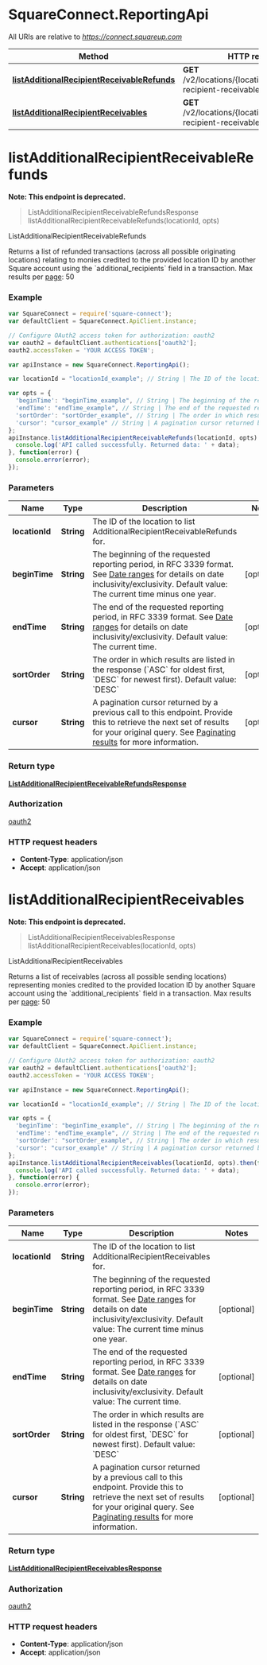 # SquareConnect.ReportingApi

All URIs are relative to *https://connect.squareup.com*

Method | HTTP request | Description
------------- | ------------- | -------------
[**listAdditionalRecipientReceivableRefunds**](ReportingApi.md#listAdditionalRecipientReceivableRefunds) | **GET** /v2/locations/{location_id}/additional-recipient-receivable-refunds | ListAdditionalRecipientReceivableRefunds
[**listAdditionalRecipientReceivables**](ReportingApi.md#listAdditionalRecipientReceivables) | **GET** /v2/locations/{location_id}/additional-recipient-receivables | ListAdditionalRecipientReceivables


<a name="listAdditionalRecipientReceivableRefunds"></a>
# **listAdditionalRecipientReceivableRefunds**
**Note: This endpoint is deprecated.**
> ListAdditionalRecipientReceivableRefundsResponse listAdditionalRecipientReceivableRefunds(locationId, opts)

ListAdditionalRecipientReceivableRefunds

Returns a list of refunded transactions (across all possible originating locations) relating to monies credited to the provided location ID by another Square account using the &#x60;additional_recipients&#x60; field in a transaction.  Max results per [page](#paginatingresults): 50

### Example
```javascript
var SquareConnect = require('square-connect');
var defaultClient = SquareConnect.ApiClient.instance;

// Configure OAuth2 access token for authorization: oauth2
var oauth2 = defaultClient.authentications['oauth2'];
oauth2.accessToken = 'YOUR ACCESS TOKEN';

var apiInstance = new SquareConnect.ReportingApi();

var locationId = "locationId_example"; // String | The ID of the location to list AdditionalRecipientReceivableRefunds for.

var opts = { 
  'beginTime': "beginTime_example", // String | The beginning of the requested reporting period, in RFC 3339 format.  See [Date ranges](#dateranges) for details on date inclusivity/exclusivity.  Default value: The current time minus one year.
  'endTime': "endTime_example", // String | The end of the requested reporting period, in RFC 3339 format.  See [Date ranges](#dateranges) for details on date inclusivity/exclusivity.  Default value: The current time.
  'sortOrder': "sortOrder_example", // String | The order in which results are listed in the response (`ASC` for oldest first, `DESC` for newest first).  Default value: `DESC`
  'cursor': "cursor_example" // String | A pagination cursor returned by a previous call to this endpoint. Provide this to retrieve the next set of results for your original query.  See [Paginating results](#paginatingresults) for more information.
};
apiInstance.listAdditionalRecipientReceivableRefunds(locationId, opts).then(function(data) {
  console.log('API called successfully. Returned data: ' + data);
}, function(error) {
  console.error(error);
});

```

### Parameters

Name | Type | Description  | Notes
------------- | ------------- | ------------- | -------------
 **locationId** | **String**| The ID of the location to list AdditionalRecipientReceivableRefunds for. | 
 **beginTime** | **String**| The beginning of the requested reporting period, in RFC 3339 format.  See [Date ranges](#dateranges) for details on date inclusivity/exclusivity.  Default value: The current time minus one year. | [optional] 
 **endTime** | **String**| The end of the requested reporting period, in RFC 3339 format.  See [Date ranges](#dateranges) for details on date inclusivity/exclusivity.  Default value: The current time. | [optional] 
 **sortOrder** | **String**| The order in which results are listed in the response (&#x60;ASC&#x60; for oldest first, &#x60;DESC&#x60; for newest first).  Default value: &#x60;DESC&#x60; | [optional] 
 **cursor** | **String**| A pagination cursor returned by a previous call to this endpoint. Provide this to retrieve the next set of results for your original query.  See [Paginating results](#paginatingresults) for more information. | [optional] 

### Return type

[**ListAdditionalRecipientReceivableRefundsResponse**](ListAdditionalRecipientReceivableRefundsResponse.md)

### Authorization

[oauth2](../README.md#oauth2)

### HTTP request headers

 - **Content-Type**: application/json
 - **Accept**: application/json

<a name="listAdditionalRecipientReceivables"></a>
# **listAdditionalRecipientReceivables**
**Note: This endpoint is deprecated.**
> ListAdditionalRecipientReceivablesResponse listAdditionalRecipientReceivables(locationId, opts)

ListAdditionalRecipientReceivables

Returns a list of receivables (across all possible sending locations) representing monies credited to the provided location ID by another Square account using the &#x60;additional_recipients&#x60; field in a transaction.  Max results per [page](#paginatingresults): 50

### Example
```javascript
var SquareConnect = require('square-connect');
var defaultClient = SquareConnect.ApiClient.instance;

// Configure OAuth2 access token for authorization: oauth2
var oauth2 = defaultClient.authentications['oauth2'];
oauth2.accessToken = 'YOUR ACCESS TOKEN';

var apiInstance = new SquareConnect.ReportingApi();

var locationId = "locationId_example"; // String | The ID of the location to list AdditionalRecipientReceivables for.

var opts = { 
  'beginTime': "beginTime_example", // String | The beginning of the requested reporting period, in RFC 3339 format.  See [Date ranges](#dateranges) for details on date inclusivity/exclusivity.  Default value: The current time minus one year.
  'endTime': "endTime_example", // String | The end of the requested reporting period, in RFC 3339 format.  See [Date ranges](#dateranges) for details on date inclusivity/exclusivity.  Default value: The current time.
  'sortOrder': "sortOrder_example", // String | The order in which results are listed in the response (`ASC` for oldest first, `DESC` for newest first).  Default value: `DESC`
  'cursor': "cursor_example" // String | A pagination cursor returned by a previous call to this endpoint. Provide this to retrieve the next set of results for your original query.  See [Paginating results](#paginatingresults) for more information.
};
apiInstance.listAdditionalRecipientReceivables(locationId, opts).then(function(data) {
  console.log('API called successfully. Returned data: ' + data);
}, function(error) {
  console.error(error);
});

```

### Parameters

Name | Type | Description  | Notes
------------- | ------------- | ------------- | -------------
 **locationId** | **String**| The ID of the location to list AdditionalRecipientReceivables for. | 
 **beginTime** | **String**| The beginning of the requested reporting period, in RFC 3339 format.  See [Date ranges](#dateranges) for details on date inclusivity/exclusivity.  Default value: The current time minus one year. | [optional] 
 **endTime** | **String**| The end of the requested reporting period, in RFC 3339 format.  See [Date ranges](#dateranges) for details on date inclusivity/exclusivity.  Default value: The current time. | [optional] 
 **sortOrder** | **String**| The order in which results are listed in the response (&#x60;ASC&#x60; for oldest first, &#x60;DESC&#x60; for newest first).  Default value: &#x60;DESC&#x60; | [optional] 
 **cursor** | **String**| A pagination cursor returned by a previous call to this endpoint. Provide this to retrieve the next set of results for your original query.  See [Paginating results](#paginatingresults) for more information. | [optional] 

### Return type

[**ListAdditionalRecipientReceivablesResponse**](ListAdditionalRecipientReceivablesResponse.md)

### Authorization

[oauth2](../README.md#oauth2)

### HTTP request headers

 - **Content-Type**: application/json
 - **Accept**: application/json

